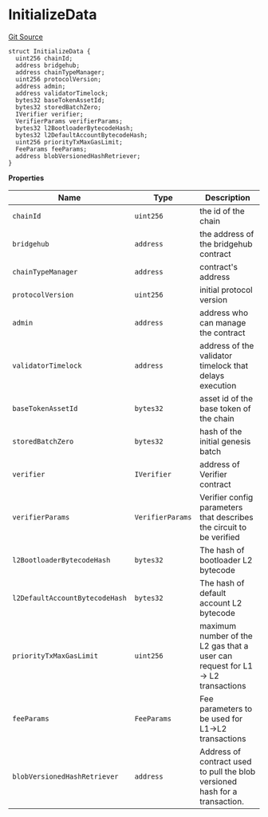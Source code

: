 # InitializeData
[Git Source](https://github.com/matter-labs/zksync-contracts/blob/a1506a91fd7e3b73aa6fe10caf12e32f39e26211/contracts/l1-contracts/state-transition/chain-interfaces/IDiamondInit.sol)


```solidity
struct InitializeData {
  uint256 chainId;
  address bridgehub;
  address chainTypeManager;
  uint256 protocolVersion;
  address admin;
  address validatorTimelock;
  bytes32 baseTokenAssetId;
  bytes32 storedBatchZero;
  IVerifier verifier;
  VerifierParams verifierParams;
  bytes32 l2BootloaderBytecodeHash;
  bytes32 l2DefaultAccountBytecodeHash;
  uint256 priorityTxMaxGasLimit;
  FeeParams feeParams;
  address blobVersionedHashRetriever;
}
```

**Properties**

|Name|Type|Description|
|----|----|-----------|
|`chainId`|`uint256`|the id of the chain|
|`bridgehub`|`address`|the address of the bridgehub contract|
|`chainTypeManager`|`address`|contract's address|
|`protocolVersion`|`uint256`|initial protocol version|
|`admin`|`address`|address who can manage the contract|
|`validatorTimelock`|`address`|address of the validator timelock that delays execution|
|`baseTokenAssetId`|`bytes32`|asset id of the base token of the chain|
|`storedBatchZero`|`bytes32`|hash of the initial genesis batch|
|`verifier`|`IVerifier`|address of Verifier contract|
|`verifierParams`|`VerifierParams`|Verifier config parameters that describes the circuit to be verified|
|`l2BootloaderBytecodeHash`|`bytes32`|The hash of bootloader L2 bytecode|
|`l2DefaultAccountBytecodeHash`|`bytes32`|The hash of default account L2 bytecode|
|`priorityTxMaxGasLimit`|`uint256`|maximum number of the L2 gas that a user can request for L1 -> L2 transactions|
|`feeParams`|`FeeParams`|Fee parameters to be used for L1->L2 transactions|
|`blobVersionedHashRetriever`|`address`|Address of contract used to pull the blob versioned hash for a transaction.|

